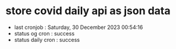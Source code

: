 # store covid daily api as json data

- last cronjob : Saturday, 30 December 2023 00:54:16
- status og cron : success
- status daily cron : success
      
      